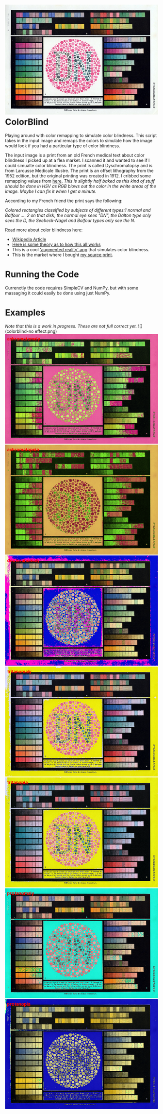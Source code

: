 ![](colorblind.jpg "Dyschromatopsy")
ColorBlind
==========

Playing around with color remapping to simulate color blindness. This script takes in the input image and remaps the colors to simulate how the image would look if you had a particular type of color blindness. 

The input image is a print from an old French medical text about color blindness I picked up at a flea market. I scanned it and wanted to see if I could simualte color blindness. The print is called Dyschromatopsy and is from Larousse Medicale Illustre. The print is an offset lithography from the 1952 edition, but the original printing was created in 1912. I cribbed some remapping values from [here](https://github.com/emarc/Chrometric). *This is slightly half baked as this kind of stuff should be done in HSV as RGB blows out the color in the white areas of the image. Maybe I can fix it when I get a minute.*

According to my French friend the print says the following:

*Colored rectangles classified by subjects of different types:1 normal and Balfour .... 2 on that disk, the normal eye sees "DN", the Dalton type only sees the D, the Seebeck-Nagel and Balfour types only see the N.*

Read more about color blindness here:
* [Wikipedia Article](http://en.wikipedia.org/wiki/Color_blindness)
* [Here is some theory as to how this all works](http://www.sewanee.edu/chem/Chem%26Art/Detail_Pages/ColorProjects_2004/Lowry/Lowry.htm)
* This is a cool ['augmented reality' app](http://dankaminsky.com/2010/12/15/dankam/) that simulates color blindness.
* This is the market where I bought [my source print](http://www.sowavintagemarket.com/home). 

Running the Code
========

Currenctly the code requires SimpleCV and NumPy, but with some massaging it could easily be done using just NumPy.

Examples
========

_Note that this is a work in progress. These are not full correct yet._
![](colorblind-no effect.png) 
![](colorblind-achromatomaly.png)
![](colorblind-achromatopsia.png)
![](colorblind-deuteranomaly.png)
![](colorblind-tritanomaly.png)
![](colorblind-tritanopia.png)
![](colorblind-protanomaly.png)  
![](colorblind-protanopia.png)
